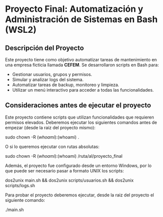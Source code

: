 # Proyecto Final: Automatización y Administración de Sistemas en Bash (WSL2)

## Descripción del Proyecto
Este proyecto tiene como objetivo automatizar tareas de mantenimiento en una empresa ficticia llamada **CEFEM**. Se desarrollaron scripts en Bash para:
- Gestionar usuarios, grupos y permisos.
- Simular y analizar logs del sistema.
- Automatizar tareas de backup, monitoreo y limpieza.
- Utilizar un menú interactivo para acceder a todas las funcionalidades.

## Consideraciones antes de ejecutar el proyecto
Este proyecto contiene scripts que utilizan funcionalidades que requieren permisos elevados. Deberemos ejecutar los siguientes comandos antes de empezar (desde la raiz del proyecto mismo):

sudo chown -R $(whoami):$(whoami) .

O si lo queremos ejecutar con rutas absolutas:

sudo chown -R $(whoami):$(whoami) /ruta/al/proyecto_final

Además, el proyecto fue configurado desde un entorno Windows, por lo que puede ser necesario pasar a formato UNIX los scripts:

dos2unix main.sh && dos2unix scripts/usuarios.sh && dos2unix scripts/logs.sh

Para probar el proyecto deberemos ejecutar, desde la raiz del proyecto el siguiente comando:

./main.sh